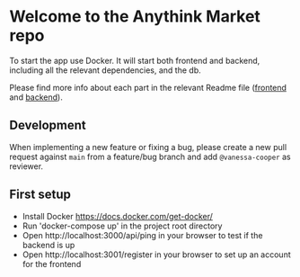 # Welcome to the Anythink Market repo

To start the app use Docker. It will start both frontend and backend, including all the relevant dependencies, and the db.

Please find more info about each part in the relevant Readme file ([frontend](frontend/readme.md) and [backend](backend/README.md)).

## Development

When implementing a new feature or fixing a bug, please create a new pull request against `main` from a feature/bug branch and add `@vanessa-cooper` as reviewer.

## First setup

- Install Docker https://docs.docker.com/get-docker/
- Run 'docker-compose up' in the project root directory
- Open http://localhost:3000/api/ping in your browser to test if the backend is up
- Open http://localhost:3001/register in your browser to set up an account for the frontend
